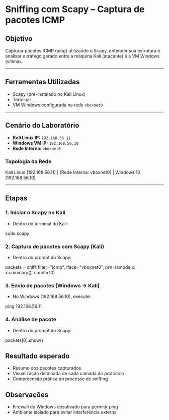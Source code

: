 #  Sniffing com Scapy – Captura de pacotes ICMP

##  Objetivo

Capturar pacotes ICMP (ping) utilizando o Scapy, entender sua estrutura e analisar o tráfego gerado entre a máquina Kali (atacante) e a VM Windows (vítima).

---

## Ferramentas Utilizadas

- Scapy (pré-instalado no Kali Linux)
- Terminal
- VM Windows configurada na rede `vboxnet0`

---

##  Cenário do Laboratório

- **Kali Linux IP:** `192.168.56.11`
- **Windows VM IP:** `192.168.56.10`
- **Rede Interna:** `vboxnet0`

### Topologia da Rede

Kali Linux (192.168.56.11)
|
[Rede Interna: vboxnet0]
|
Windows 10 (192.168.56.10)

---

##  Etapas

### 1. Iniciar o Scapy no Kali

- Dentro do terminal do Kali:

sudo scapy

### 2. Captura de pacotes com Scapy (Kali)

- Dentro do prompt do Scapy:

packets = sniff(filter="icmp", iface="vboxnet0", prn=lambda x: x.summary(), count=10)

### 3. Envio de pacotes (Windows → Kali)

- No Windows (192.168.56.10), execute:

ping 192.168.56.11

### 4. Análise de pacote

- Dentro do prompt do Scapy:

packets[0].show()

## Resultado esperado

- Resumo dos pacotes capturados
- Visualização detalhada de cada camada do protocolo
- Compreensão prática do processo de sniffing

## Observações

- Firewall do Windows desativado para permitir ping
- Ambiente isolado para evitar interferência externa
